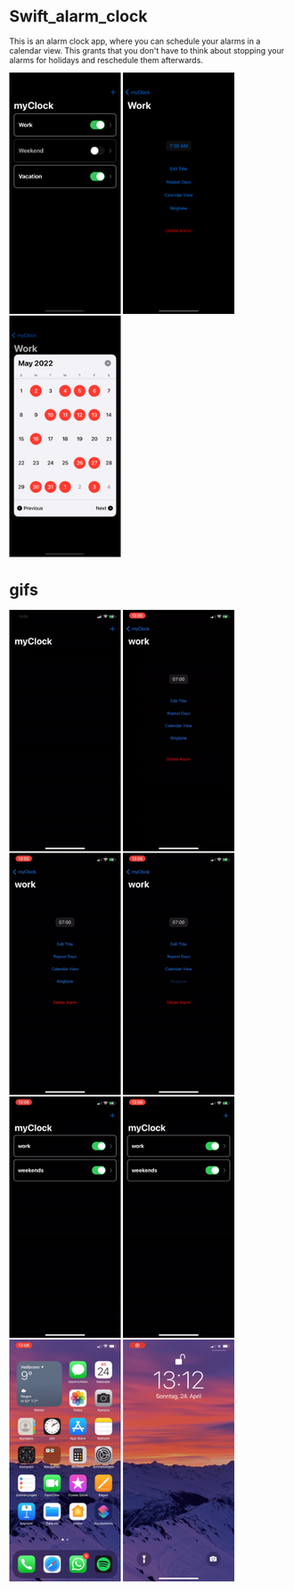 # Swift_alarm_clock
This is an alarm clock app, where you can schedule your alarms in a calendar view. This grants that you don't have to think about stopping your alarms for holidays and reschedule them afterwards.

<img src="images/firstScreen.png" alt="J" width="200"/>
<img src="images/clockDetails.png" alt="J" width="200"/>
<img src="images/calendarView.png" alt="J" width="200"/>



# gifs

<img src="images/work_name_time.gif" alt="gif" width="200"/>
<img src="images/work_repeat_days.gif" alt="gif" width="200"/>
<img src="images/work_calendar.gif" alt="gif" width="200"/>
<img src="images/work_ringtone.gif" alt="gif" width="200"/>

<img src="images/on_off.gif" alt="gif" width="200"/>
<img src="images/delete.gif" alt="gif" width="200"/>

<img src="images/home_screen.gif" alt="gif" width="200"/>
<img src="images/lock_screen.gif" alt="gif" width="200"/>
